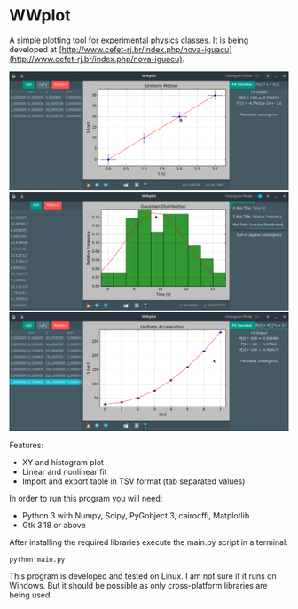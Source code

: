 # WWplot

A simple plotting tool for experimental physics classes. It is being developed at [http://www.cefet-rj.br/index.php/nova-iguacu](http://www.cefet-rj.br/index.php/nova-iguacu).

![](screenshots/linear_fit.png)
![](screenshots/gaussian_distribution.png)
![](screenshots/nonlinear_fit.png) 

Features:

- XY and histogram plot
- Linear and nonlinear fit
- Import and export table in TSV format (tab separated values) 

In order to run this program you will need:

- Python 3 with Numpy, Scipy, PyGobject 3, cairocffi, Matplotlib
- Gtk 3.18 or above

After installing the required libraries execute the main.py script in a
terminal:

	python main.py

This program is developed and tested on Linux. I am not sure if it runs on Windows. But it should be possible as only cross-platform libraries are being used.